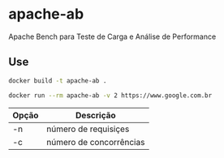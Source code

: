 # apache-ab
Apache Bench para Teste de Carga e Análise de Performance

## Use

```bash
docker build -t apache-ab .
```

```bash
docker run --rm apache-ab -v 2 https://www.google.com.br
```
|Opção|Descrição|
|-----|-----|
|-n|número de requisiçes|
|-c|número de concorrências|
